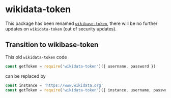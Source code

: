 # wikidata-token

This package has been renamed [`wikibase-token`](https://www.npmjs.com/package/wikibase-token), there will be no further updates on `wikidata-token` (out of security updates).

## Transition to wikibase-token
This old `wikidata-token` code
```js
const getToken = require('wikidata-token')({ username, password })
```
can be replaced by
```js
const instance = 'https://www.wikidata.org'
const getToken = require('wikidata-token')({ instance, username, password })
```
